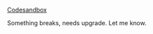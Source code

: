 [Codesandbox](https://codesandbox.io/p/github/zummon/invoice-tagcard-svelte)

Something breaks, needs upgrade. Let me know.